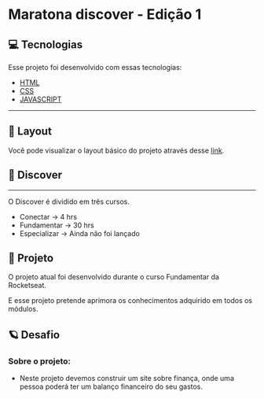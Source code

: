 # Maratona discover - Edição 1

## 💻 **Tecnologias**

Esse projeto foi desenvolvido com essas tecnologias:

- [HTML](https://developer.mozilla.org/pt-BR/docs/Web/HTML)
- [CSS](https://developer.mozilla.org/pt-BR/docs/Web/CSS)
- [JAVASCRIPT](https://developer.mozilla.org/pt-BR/docs/Web/JavaScript)

---

## 🎨 **Layout**

Você pode visualizar o layout básico do projeto através desse [link](<https://www.figma.com/file/7yKYdkwtfzWla0Ba2uNABV/dev.finance%24-Maratona-Discover-(Copy)?node-id=0%3A1>).

## :new_moon_with_face: **Discover**

---

O Discover é dividido em três cursos.

- Conectar -> 4 hrs
- Fundamentar -> 30 hrs
- Especializar -> Ainda não foi lançado

## 🚀 **Projeto**

O projeto atual foi desenvolvido durante o curso Fundamentar da Rocketseat.

E esse projeto pretende aprimora os conhecimentos adquirido em todos os módulos.

## :ringed_planet: **Desafio**

### Sobre o projeto:

- Neste projeto devemos construir um site sobre finança, onde uma pessoa poderá ter um balanço financeiro do seu gastos.
